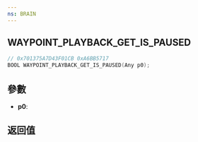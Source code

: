 ```yaml
---
ns: BRAIN
---
```

## WAYPOINT_PLAYBACK_GET_IS_PAUSED

```c
// 0x701375A7D43F01CB 0xA6BB5717
BOOL WAYPOINT_PLAYBACK_GET_IS_PAUSED(Any p0);
```


## 參數
* **p0**: 

## 返回值
